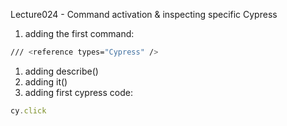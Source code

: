 Lecture024 - Command activation & inspecting specific Cypress

1. adding the first command:
```bash
/// <reference types="Cypress" />
```
1. adding describe()
1. adding it()
1. adding first cypress code:
```javascript
cy.click
```
 